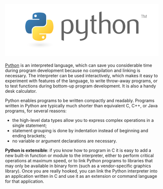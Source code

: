 ## <img src="Python-logo.png">

[Python](https://docs.python.org/3/tutorial/index.html) is an interpreted language, which can save you considerable time during
program development because no compilation and linking is necessary.
The interpreter can be used interactively, which makes it easy to experiment
with features of the language, to write throw-away programs, or to test
functions during bottom-up program development. It is also a handy desk
calculator.

Python enables programs to be written compactly and readably. Programs written
in Python are typically much shorter than equivalent C, C++, or Java programs,
for several reasons:

- the high-level data types allow you to express complex operations in a single
statement;
- statement grouping is done by indentation instead of beginning and
ending brackets;
- no variable or argument declarations are necessary.

**Python is extensible**: if you know how to program in C it is easy to add a new
built-in function or module to the interpreter, either to perform critical
operations at maximum speed, or to link Python programs to libraries that may
only be available in binary form (such as a vendor-specific graphics library).
Once you are really hooked, you can link the Python interpreter into an
application written in C and use it as an extension or command language for
that application.
